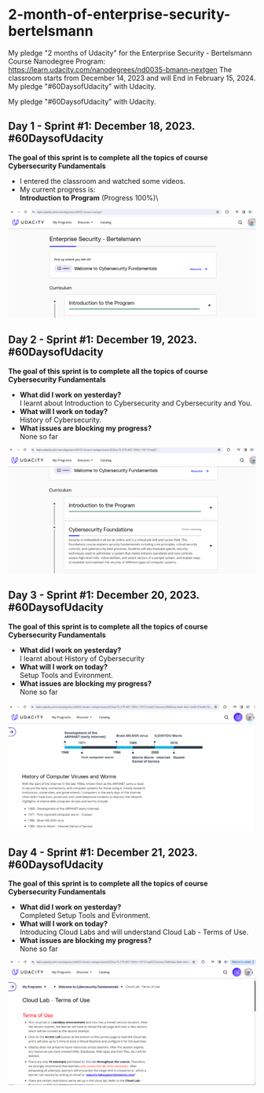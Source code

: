 # 2-month-of-enterprise-security-bertelsmann
My pledge "2 months of Udacity" for the Enterprise Security - Bertelsmann Course Nanodegree Program: https://learn.udacity.com/nanodegrees/nd0035-bmann-nextgen The classroom starts from December 14, 2023 and will End in February 15, 2024.  My pledge "#60DaysofUdacity" with Udacity.


My pledge "#60DaysofUdacity" with Udacity.
## Day 1 - Sprint #1: December 18, 2023. #60DaysofUdacity
**The goal of this sprint is to complete all the topics of course Cybersecurity Fundamentals**
- I entered the classroom and watched some videos.
- My current progress is:\
  **Introduction to Program** (Progress 100%)\

![Day 1](images/day-01.PNG)

## Day 2 - Sprint #1: December 19, 2023. #60DaysofUdacity
**The goal of this sprint is to complete all the topics of course Cybersecurity Fundamentals**
- **What did I work on yesterday?**\
  I learnt about Introduction to Cybersecurity and Cybersecurity and You.
- **What will I work on today?**\
  History of Cybersecurity.
- **What issues are blocking my progress?**\
  None so far

![Day 2](images/day-02.PNG)

## Day 3 - Sprint #1: December 20, 2023. #60DaysofUdacity
**The goal of this sprint is to complete all the topics of course Cybersecurity Fundamentals**
- **What did I work on yesterday?**\
  I learnt about History of Cybersecurity
- **What will I work on today?**\
  Setup Tools and Evironment.
- **What issues are blocking my progress?**\
  None so far

![Day 3](images/day-03.PNG)

## Day 4 - Sprint #1: December 21, 2023. #60DaysofUdacity
**The goal of this sprint is to complete all the topics of course Cybersecurity Fundamentals**
- **What did I work on yesterday?**\
  Completed Setup Tools and Evironment.
- **What will I work on today?**\
  Introducing Cloud Labs and will understand Cloud Lab - Terms of Use.
- **What issues are blocking my progress?**\
  None so far

![Day 3](images/day-04.PNG)
